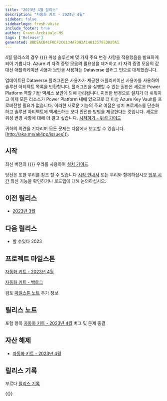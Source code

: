 ```yaml
---
title: "2023년 4월 릴리스"
description: "자동화 키트 - 2023년 4월"
sidebar: false
sidebarlogo: fresh-white
include_footer: true
author: Grant-Archibald-MS
tags: ['Release']
generated: BBDEACB41F0DF2C6134A7D02A14813579ED820A1
---
```


4월 릴리스의 경우 {{<product-name>}} 위성 솔루션에 몇 가지 주요 변경 사항을 적용했음을 발표하게 되어 기쁩니다. Azure 키 자격 증명 모음의 필요성을 제거하고 키 자격 증명 모음의 값 대신 애플리케이션 사용자 보안을 사용하는 Dataverse 플러그 인으로 대체했습니다. 

업데이트된 Dataverse 플러그인은 사용자가 제공한 애플리케이션 사용자를 사용하여 솔루션 아티팩트 목록을 반환합니다. 플러그인을 실행할 수 있는 권한은 새로운 Power Platform 역할 기반 액세스 보안에 의해 관리됩니다. 이러한 변경으로 설치가 더 쉬워지고 이제 모든 리소스가 Power Platform 내에 있으므로 더 이상 Azure Key Vault를 프로비전할 필요가 없습니다. 이러한 새로운 기능의 주요 이점은 설치 프로세스를 단순화하고 솔루션 아티팩트에 액세스하는 보다 안전한 방법을 제공한다는 것입니다. 새로운 위성 변경 사항에 대해 더 알고 싶습니다. [시작하기 - 위성 가이드](/ko/get-started/satellite)

귀하의 의견을 기다리며 모든 문제는 다음에서 보고할 수 있습니다. [http://aka.ms/ak4pp/issues]().

## 시작

최신 버전의 {{<product-name>}} 우리를 사용하여 [설치 가이드](/ko/get-started/install).

당신은 또한 우리를 참조 할 수 있습니다 [시작 안내서](/ko/get-started) 또는 우리와 함께하십시오 [업무 시간](/ko/office-hours) 최신 기능을 확인하거나 로드맵에 대해 논의하십시오.

## 이전 릴리스

- [2023년 3월](/ko/releases/march-2023)

## 다음 릴리스

- 할 수있다 2023

## 프로젝트 마일스톤

[자동화 키트 - 2023년 4월](https://github.com/orgs/microsoft/projects/486/views/11)

[자동화 키트 - 백로그](https://github.com/orgs/microsoft/projects/486/views/1)

검토 [마일스톤 노트](/ko/releases/milestones) 추가 정보

## 릴리스 노트

포함 항목 [자동화 키트 - 2023년 4월](https://github.com/microsoft/powercat-automation-kit/releases/tag/AutomationKit-April2023) 버그 및 문제 종결

## 자산 해제

- [자동화 키트 - 2023년 4월](https://github.com/microsoft/powercat-automation-kit/releases/tag/AutomationKit-April2023)

## 릴리스 기록

부르다 [릴리스 기록](/ko/releases)

{{<questions name="/content/ko/releases/April-2023.json" completed="피드백을 제공해 주셔서 감사합니다." showNavigationButtons="false" locale="ko">}}
